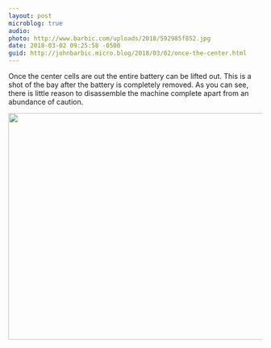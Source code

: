 ```yaml
---
layout: post
microblog: true
audio: 
photo: http://www.barbic.com/uploads/2018/592985f852.jpg
date: 2018-03-02 09:25:58 -0500
guid: http://johnbarbic.micro.blog/2018/03/02/once-the-center.html
---
```

Once the center cells are out the entire battery can be lifted out.  This is a shot of the bay after the battery is completely removed.  As you can see, there is little reason to disassemble the machine complete apart from an abundance of caution.

<img src="http://www.barbic.com/uploads/2018/592985f852.jpg" width="600" height="450" />
